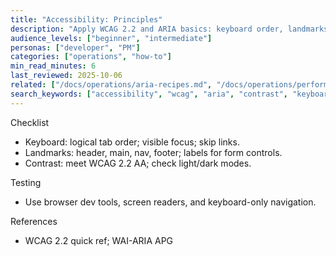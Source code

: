 ```yaml
---
title: "Accessibility: Principles"
description: "Apply WCAG 2.2 and ARIA basics: keyboard order, landmarks, and contrast."
audience_levels: ["beginner", "intermediate"]
personas: ["developer", "PM"]
categories: ["operations", "how-to"]
min_read_minutes: 6
last_reviewed: 2025-10-06
related: ["/docs/operations/aria-recipes.md", "/docs/operations/performance-principles.md"]
search_keywords: ["accessibility", "wcag", "aria", "contrast", "keyboard"]
---
```


Checklist

- Keyboard: logical tab order; visible focus; skip links.
- Landmarks: header, main, nav, footer; labels for form controls.
- Contrast: meet WCAG 2.2 AA; check light/dark modes.

Testing

- Use browser dev tools, screen readers, and keyboard-only navigation.

References

- WCAG 2.2 quick ref; WAI-ARIA APG

